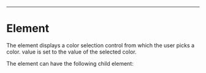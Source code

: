 

---

# Element

The <colordropdown> element displays a color selection control from which the user picks a color. value is set to the value of the selected color.

The <colordropdown> element can have the following child element:

<script>

The <colordropdown> element has the following attributes:

- • backgroundcolor = CDATA

- • command = CDATA

- • disabled = true | false

- • family = CDATA

- • fontposture = italic | upright

- • fontsize = CDATA

- • fontstyle = monsanserif | monoserif | sanserif | serif

- • fontweight = bold | medium

- • foregroundcolor = CDATA

- • height = CDATA

- • helpid = CDATA

- • hidden = true | false

- • id = ID

- • image = IDREF

- • palette = foreground | background

- • resize = none | both | height | width | natural

- • statustext = CDATA

- • tiptext = CDATA

- • value = CDATA

- • valuetype = name | spec

- • width = CDATA

- • withdraw = true | false